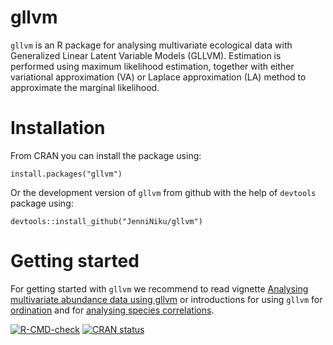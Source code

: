 # gllvm

`gllvm` is an R package for analysing multivariate ecological data with Generalized Linear Latent Variable Models (GLLVM).
Estimation is performed using maximum likelihood estimation, together with either variational approximation (VA) or Laplace approximation (LA) method to approximate the marginal likelihood.

# Installation

From CRAN you can install the package using:
```
install.packages("gllvm")
```
Or the development version of `gllvm` from github with the help of `devtools` package using:
```
devtools::install_github("JenniNiku/gllvm")
```

# Getting started

For getting started with `gllvm` we recommend to read vignette [Analysing multivariate abundance data using gllvm](https://jenniniku.github.io/gllvm/articles/vignette1.html)
or introductions for using `gllvm` for [ordination](https://jenniniku.github.io/gllvm/articles/vignette3.html) and for [analysing species correlations](https://jenniniku.github.io/gllvm/articles/vignette4.html).


<!-- badges: start -->
[![R-CMD-check](https://github.com/BertvanderVeen/gllvm/actions/workflows/R-CMD-check.yaml/badge.svg)](https://github.com/BertvanderVeen/gllvm/actions/workflows/R-CMD-check.yaml)
[![CRAN status](https://www.r-pkg.org/badges/version/gllvm)](https://CRAN.R-project.org/package=gllvm)
<!-- badges: end -->
